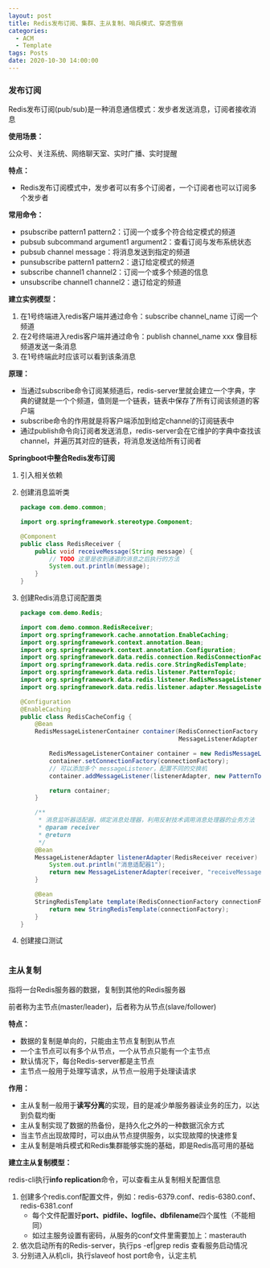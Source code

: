 ```yaml
---
layout: post
title: Redis发布订阅、集群、主从复制、哨兵模式、穿透雪崩
categories:
  - ACM
  - Template
tags: Posts
date: 2020-10-30 14:00:00
---
```


### 发布订阅

Redis发布订阅(pub/sub)是一种消息通信模式：发步者发送消息，订阅者接收消息

**使用场景：**

公众号、关注系统、网络聊天室、实时广播、实时提醒

**特点：**

- Redis发布订阅模式中，发步者可以有多个订阅者，一个订阅者也可以订阅多个发步者

**常用命令：**

- psubscribe pattern1 pattern2：订阅一个或多个符合给定模式的频道
- pubsub subcommand argument1 argument2：查看订阅与发布系统状态
- pubsub channel message：将消息发送到指定的频道
- punsubscribe pattern1 pattern2：退订给定模式的频道
- subscribe channel1 channel2：订阅一个或多个频道的信息
- unsubscribe channel1 channel2：退订给定的频道

**建立实例模型：**

1. 在1号终端进入redis客户端并通过命令：subscribe channel_name 订阅一个频道
2. 在2号终端进入redis客户端并通过命令：publish channel_name xxx 像目标频道发送一条消息
3. 在1号终端此时应该可以看到该条消息

**原理：**

- 当通过subscribe命令订阅某频道后，redis-server里就会建立一个字典，字典的键就是一个个频道，值则是一个链表，链表中保存了所有订阅该频道的客户端
- subscribe命令的作用就是将客户端添加到给定channel的订阅链表中
- 通过publish命令向订阅者发送消息，redis-server会在它维护的字典中查找该channel，并遍历其对应的链表，将消息发送给所有订阅者

**Springboot中整合Redis发布订阅**

1. 引入相关依赖

2. 创建消息监听类

   ```java
   package com.demo.common;
   
   import org.springframework.stereotype.Component;
   
   @Component
   public class RedisReceiver {
       public void receiveMessage(String message) {
           // TODO 这里是收到通道的消息之后执行的方法
           System.out.println(message);
       }
   }
   ```

3. 创建Redis消息订阅配置类

   ```java
   package com.demo.Redis;
   
   import com.demo.common.RedisReceiver;
   import org.springframework.cache.annotation.EnableCaching;
   import org.springframework.context.annotation.Bean;
   import org.springframework.context.annotation.Configuration;
   import org.springframework.data.redis.connection.RedisConnectionFactory;
   import org.springframework.data.redis.core.StringRedisTemplate;
   import org.springframework.data.redis.listener.PatternTopic;
   import org.springframework.data.redis.listener.RedisMessageListenerContainer;
   import org.springframework.data.redis.listener.adapter.MessageListenerAdapter;
   
   @Configuration
   @EnableCaching
   public class RedisCacheConfig {
       @Bean
       RedisMessageListenerContainer container(RedisConnectionFactory connectionFactory,
                                               MessageListenerAdapter listenerAdapter) {
   
           RedisMessageListenerContainer container = new RedisMessageListenerContainer();
           container.setConnectionFactory(connectionFactory);
           // 可以添加多个 messageListener，配置不同的交换机
           container.addMessageListener(listenerAdapter, new PatternTopic("channel:test"));
   
           return container;
       }
   
       /**
        * 消息监听器适配器，绑定消息处理器，利用反射技术调用消息处理器的业务方法
        * @param receiver
        * @return
        */
       @Bean
       MessageListenerAdapter listenerAdapter(RedisReceiver receiver) {
           System.out.println("消息适配器1");
           return new MessageListenerAdapter(receiver, "receiveMessage");
       }
   
       @Bean
       StringRedisTemplate template(RedisConnectionFactory connectionFactory) {
           return new StringRedisTemplate(connectionFactory);
       }
   }
   ```

4. 创建接口测试

   ```java
   
   ```

   

### 主从复制

指将一台Redis服务器的数据，复制到其他的Redis服务器

前者称为主节点(master/leader)，后者称为从节点(slave/follower)

**特点：**

- 数据的复制是单向的，只能由主节点复制到从节点
- 一个主节点可以有多个从节点，一个从节点只能有一个主节点
- 默认情况下，每台Redis-server都是主节点
- 主节点一般用于处理写请求，从节点一般用于处理读请求

**作用：**

- 主从复制一般用于**读写分离**的实现，目的是减少单服务器读业务的压力，以达到负载均衡
- 主从复制实现了数据的热备份，是持久化之外的一种数据沉余方式
- 当主节点出现故障时，可以由从节点提供服务，以实现故障的快速修复
- 主从复制是哨兵模式和Redis集群能够实施的基础，即是Redis高可用的基础

**建立主从复制模型：**

redis-cli执行**info replication**命令，可以查看主从复制相关配置信息

1. 创建多个redis.conf配置文件，例如：redis-6379.conf、redis-6380.conf、redis-6381.conf
   - 每个文件配置好**port、pidfile、logfile、dbfilename**四个属性（不能相同）
   - 如过主服务设置有密码，从服务的conf文件里需要加上：masterauth <password>
2. 依次启动所有的Redis-server，执行ps -ef|grep redis 查看服务启动情况
3. 分别进入从机cli，执行slaveof host port命令，认定主机